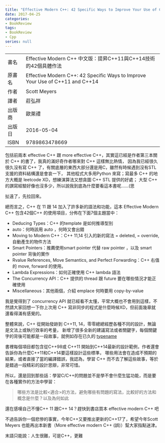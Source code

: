```yaml
---
title: "Effective Modern C++: 42 Specific Ways to Improve Your Use of C++11 and C++14"
date: 2017-04-25
categories:
- BookReview
tags:
- BookReview
- Cpp
series: null
---
```


|   |   |
|:-|:-|
|書名|Effective Modern C++ 中文版：提昇C++11與C++14技術的42個具體作法|
|原書名|Effective Modern C++: 42 Specific Ways to Improve Your Use of C++11 and C++14|
|作者|Scott Meyers|
|譯者|莊弘祥|
|出版商|歐萊禮|
|出版日|2016-05-04|
|ISBN|9789863478669|
<!--more-->

包括前兩本 effective C++ 跟 more effective C++，其實這已經是作者第三本關於 C++ 的書了，我真的滿好奇作者哪來對 C++ 這樣無比熱情，
因為我已經很久很久沒有寫 C++ 了，有關底層的東西大部分還是用C，雖然有時候遇到沒有STL 支援的資料結構還是會哀一下，
其他程式大多用Python 來寫；寫最多 C++ 的地方大概是 leetcode XD，想練演算法又想貪圖 C++ STL 提供的好處；
大型 C++ 的譔寫經驗好像也沒多少，所以說我到底為什麼要看這本書呢……(思  

扯遠了，先拉回來。  

總而言之，C++ 在 11 跟 14 加入了許多新的語法和功能，這本 Effective Modern C++ 包含42個C++ 的使用項目，分佈在下面7個主題當中：  

* Deducing Types：C++ 的template 是如何推導型別 
* auto：何時該用 auto ，何時又會出錯 
* Moving to Modern C++：C++ 11,14 引入的新的寫法 = deleted, = override, 自動產生的物件方法
* Smart Pointers：推薦使用smart pointer 代替 raw pointer ，以及 smart pointer 背後的實作 
* Rvalue References, Move Semantics, and Perfect Forwarding：C++ 右值的 move, forward 的使用。 
* Lambda Expressions：如何正確使用 C++ lambda 語法 
* The Concurrency API：C++ 提供的 thread 跟 future 要在哪些情況才能正確使用 
* Miscellaneous：其他兩個，介紹 emplace 何時要用 copy-by-value 

我是覺得到了 concurrency API 就已經看不太懂，平常大概也不會用到這樣，不然請大家回想一下你上次用 C++ 寫非同步的程式是什麼時候XD，但前面幾章就還看得滿有感覺的。  

整體來說，C++ 從開始發跡到 C++11, 14，零零總總經歷各種不同的設計，無論是文法上或執行效率的考量，
新增了很多全新的建議寫法或者關鍵字，每個關鍵字的背後可能都是一段故事，就例如存在已久的 
[typename](http://feihu.me/blog/2014/the-origin-and-usage-of-typename)  

書裡每個項目都包含從C++98或 C++11 開始到C++14最新的設計範例，作者還會告訴你為什麼C++11和C++14要這樣設計這些標準，
哪些用法會在造成不預期的結果，或者直接了當的編譯錯誤，我認為，學習 C++ 而不去了解這些故事，等於是錯過一段精彩的設計思辯，非常可惜。  

所以，還是回到那些話：學習C/C++的問題並不是學不會什麼生猛功能，而是要在各種實作的方法中學習：

> 哪些方法是比較<適合>的方法，避免哪些有問題的寫法，比較好的方法和概念是什麼？以及為何如此  

還在感嘆自己不懂C++ 11 跟C++ 14？趕快到書店買本 effective modern C++ 吧  

不過告訴你一個悲慘的事實，今年C++又要推出更新的C++17了，希望今年Scott Meyers 也能再出本新書（More effective modern C++ (誤)）幫大家指點迷津。  

末語只能說：人生很難，可是C++，更難 